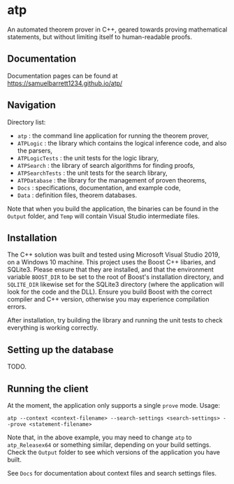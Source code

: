 # atp

An automated theorem prover in C++, geared towards proving mathematical statements, but without limiting itself to human-readable proofs.

## Documentation

Documentation pages can be found at https://samuelbarrett1234.github.io/atp/

## Navigation

Directory list:
- `atp` : the command line application for running the theorem prover,
- `ATPLogic` : the library which contains the logical inference code, and also the parsers,
- `ATPLogicTests` : the unit tests for the logic library,
- `ATPSearch` : the library of search algorithms for finding proofs,
- `ATPSearchTests` : the unit tests for the search library,
- `ATPDatabase` : the library for the management of proven theorems,
- `Docs` : specifications, documentation, and example code,
- `Data` : definition files, theorem databases.

Note that when you build the application, the binaries can be found in the `Output` folder, and `Temp` will contain Visual Studio intermediate files.

## Installation

The C++ solution was built and tested using Microsoft Visual Studio 2019, on a Windows 10 machine. This project uses the Boost C++ libaries, and SQLite3. Please ensure that they are installed, and that the environment variable `BOOST_DIR` to be set to the root of Boost's installation directory, and `SQLITE_DIR` likewise set for the SQLite3 directory (where the application will look for the code and the DLL). Ensure you build Boost with the correct compiler and C++ version, otherwise you may experience compilation errors.

After installation, try building the library and running the unit tests to check everything is working correctly.

## Setting up the database

TODO.

## Running the client

At the moment, the application only supports a single `prove` mode. Usage:

`atp --context <context-filename> --search-settings <search-settings> --prove <statement-filename>`

Note that, in the above example, you may need to change `atp` to `atp_Releasex64` or something similar, depending on your build settings. Check the `Output` folder to see which versions of the application you have built.

See `Docs` for documentation about context files and search settings files.


